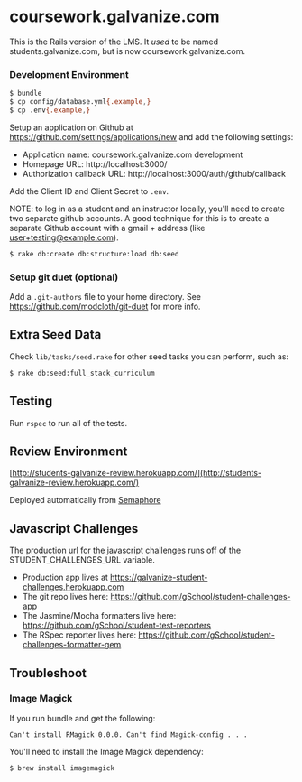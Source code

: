 # coursework.galvanize.com

This is the Rails version of the LMS.  It _used_ to be named students.galvanize.com, but is now coursework.galvanize.com.

### Development Environment

```sh
$ bundle
$ cp config/database.yml{.example,}
$ cp .env{.example,}
```

Setup an application on Github at https://github.com/settings/applications/new
and add the following settings:

* Application name: coursework.galvanize.com development
* Homepage URL: http://localhost:3000/
* Authorization callback URL: http://localhost:3000/auth/github/callback

Add the Client ID and Client Secret to `.env`.

NOTE: to log in as a student and an instructor locally, you'll need to create
two separate github accounts.  A good technique for this is to create a separate
Github account with a gmail + address (like user+testing@example.com).

```sh
$ rake db:create db:structure:load db:seed
```

### Setup git duet (optional)

Add a `.git-authors` file to your home directory.  See https://github.com/modcloth/git-duet for more info.

## Extra Seed Data

Check `lib/tasks/seed.rake` for other seed tasks you can perform, such as:

```sh
$ rake db:seed:full_stack_curriculum
```

## Testing

Run `rspec` to run all of the tests.

## Review Environment

[http://students-galvanize-review.herokuapp.com/](http://students-galvanize-review.herokuapp.com/)

Deployed automatically from [Semaphore](https://semaphoreci.com/galvanize-dev/students-galvanize-com)

## Javascript Challenges

The production url for the javascript challenges runs off of the STUDENT_CHALLENGES_URL variable.

- Production app lives at https://galvanize-student-challenges.herokuapp.com
- The git repo lives here: https://github.com/gSchool/student-challenges-app
- The Jasmine/Mocha formatters live here: https://github.com/gSchool/student-test-reporters
- The RSpec reporter lives here: https://github.com/gSchool/student-challenges-formatter-gem

## Troubleshoot

### Image Magick

If you run bundle and get the following:

`Can't install RMagick 0.0.0. Can't find Magick-config . . .`

You'll need to install the Image Magick dependency:

```sh
$ brew install imagemagick
```
